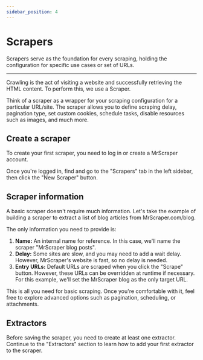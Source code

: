 ```yaml
---
sidebar_position: 4
---
```


# Scrapers

Scrapers serve as the foundation for every scraping, holding the configuration for specific use cases or set of URLs.

---

Crawling is the act of visiting a website and successfully retrieving the HTML content. To perform this, we use a Scraper.

Think of a scraper as a wrapper for your scraping configuration for a particular URL/site. The scraper allows you to define scraping delay, pagination type, set custom cookies, schedule tasks, disable resources such as images, and much more.

## Create a scraper

To create your first scraper, you need to log in or create a MrScraper account.

Once you're logged in, find and go to the "Scrapers" tab in the left sidebar, then click the "New Scraper" button.

## Scraper information

A basic scraper doesn't require much information. Let's take the example of building a scraper to extract a list of blog articles from MrScraper.com/blog.

The only information you need to provide is:

1. **Name:** An internal name for reference. In this case, we'll name the scraper "MrScraper blog posts".
2. **Delay:** Some sites are slow, and you may need to add a wait delay. However, MrScraper's website is fast, so no delay is needed.
3. **Entry URLs:** Default URLs are scraped when you click the "Scrape" button. However, these URLs can be overridden at runtime if necessary. For this example, we'll set the MrScraper blog as the only target URL.

This is all you need for basic scraping. Once you're comfortable with it, feel free to explore advanced options such as pagination, scheduling, or attachments.

## Extractors

Before saving the scraper, you need to create at least one extractor. Continue to the "Extractors" section to learn how to add your first extractor to the scraper.
